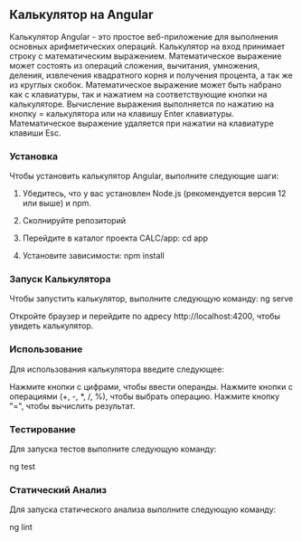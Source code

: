 ## Калькулятор на Angular

Калькулятор Angular - это простое веб-приложение для выполнения основных арифметических операций. Калькулятор на вход принимает строку с математическим выражением. Математическое выражение может состоять из операций сложения, вычитания, умножения, деления, извлечения квадратного корня и получения процента, а так же из круглых скобок. Математическое выражение может быть набрано как с клавиатуры, так и нажатием на соответствующие кнопки на калькуляторе. Вычисление выражения выполняется по нажатию на кнопку = калькулятора или на клавишу Enter клавиатуры. Математическое выражение удаляется при нажатии на клавиатуре клавиши Esc.

### Установка

Чтобы установить калькулятор Angular, выполните следующие шаги:

1. Убедитесь, что у вас установлен Node.js (рекомендуется версия 12 или выше) и npm.
2. Сколнируйте репозиторий
3. Перейдите в каталог проекта CALC/app:
cd app

4. Установите зависимости:
npm install


### Запуск Калькулятора
Чтобы запустить калькулятор, выполните следующую команду:
ng serve

Откройте браузер и перейдите по адресу http://localhost:4200, чтобы увидеть калькулятор.

### Использование

Для использования калькулятора введите следующее:

 Нажмите кнопки с цифрами, чтобы ввести операнды.
 Нажмите кнопки с операциями (+, -, *, /, %), чтобы выбрать операцию.
 Нажмите кнопку "=", чтобы вычислить результат.

### Тестирование

Для запуска тестов выполните следующую команду:

ng test


### Статический Анализ

Для запуска статического анализа выполните следующую команду:

ng lint
